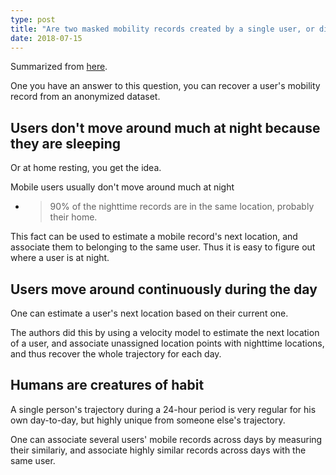 ```yaml
---
type: post
title: "Are two masked mobility records created by a single user, or different users?"
date: 2018-07-15
---
```


Summarized from [here](https://arxiv.org/abs/1702.06270).

One you have an answer to this question, you can recover a user's mobility record
from an anonymized dataset.

## Users don't move around much at night because they are sleeping

Or at home resting, you get the idea.

Mobile users usually don't move around much at night
- >90% of the nighttime records are in the same location, probably their home.

This fact can be used to estimate a mobile record's next location,
and associate them to belonging to the same user.
Thus it is easy to figure out where a user is at night.

## Users move around continuously during the day

One can estimate a user's next location based on their current one.

The authors did this by using a velocity model to estimate the next location of a user,
and associate unassigned location points with nighttime locations,
and thus recover the whole trajectory for each day.

## Humans are creatures of habit

A single person's trajectory during a 24-hour period is very regular for
his own day-to-day, but highly unique from someone else's trajectory.

One can associate several users' mobile records across days by measuring their similariy,
and associate highly similar records across days with the same user.





